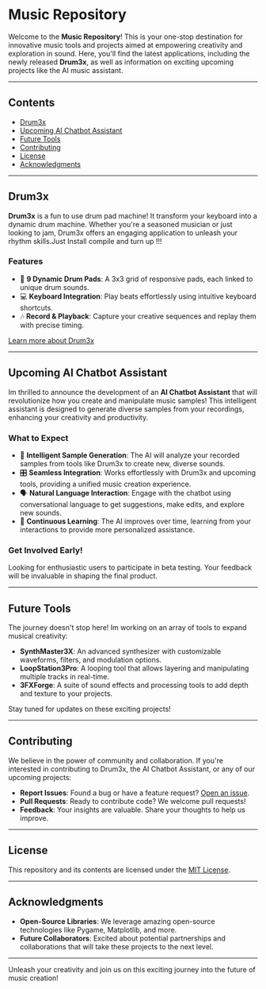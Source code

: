 # Music Repository

Welcome to the **Music Repository**! This is your one-stop destination for innovative music tools and projects aimed at empowering creativity and exploration in sound. Here, you'll find the latest applications, including the newly released **Drum3x**, as well as information on exciting upcoming projects like the AI music assistant.

---

## Contents

- [Drum3x](#drum3x)
- [Upcoming AI Chatbot Assistant](#upcoming-ai-chatbot-assistant)
- [Future Tools](#future-tools)
- [Contributing](#contributing)
- [License](#license)
- [Acknowledgments](#acknowledgments)

---

## Drum3x

**Drum3x** is a fun to use drum pad machine! It transform your keyboard into a dynamic drum machine. Whether you're a seasoned musician or just looking to jam, Drum3x offers an engaging application to unleash your rhythm skills.Just Install compile and turn up !!!

### Features

- 🎹 **9 Dynamic Drum Pads**: A 3x3 grid of responsive pads, each linked to unique drum sounds.
- 💻 **Keyboard Integration**: Play beats effortlessly using intuitive keyboard shortcuts.
- 🎶 **Record & Playback**: Capture your creative sequences and replay them with precise timing.

[Learn more about Drum3x](./drum3x/readme.md)

---

## Upcoming AI Chatbot Assistant

Im thrilled to announce the development of an **AI Chatbot Assistant** that will revolutionize how you create and manipulate music samples! This intelligent assistant is designed to generate diverse samples from your recordings, enhancing your creativity and productivity.

### What to Expect

- 🤖 **Intelligent Sample Generation**: The AI will analyze your recorded samples from tools like Drum3x to create new, diverse sounds.
- 🎛️ **Seamless Integration**: Works effortlessly with Drum3x and upcoming tools, providing a unified music creation experience.
- 🗣️ **Natural Language Interaction**: Engage with the chatbot using conversational language to get suggestions, make edits, and explore new sounds.
- 🚀 **Continuous Learning**: The AI improves over time, learning from your interactions to provide more personalized assistance.

### Get Involved Early!

Looking for enthusiastic users to participate in beta testing. Your feedback will be invaluable in shaping the final product.

---

## Future Tools

The journey doesn't stop here! Im working on an array of tools to expand musical creativity:

- **SynthMaster3X**: An advanced synthesizer with customizable waveforms, filters, and modulation options.
- **LoopStation3Pro**: A looping tool that allows layering and manipulating multiple tracks in real-time.
- **3FXForge**: A suite of sound effects and processing tools to add depth and texture to your projects.

Stay tuned for updates on these exciting projects!

---

## Contributing

We believe in the power of community and collaboration. If you're interested in contributing to Drum3x, the AI Chatbot Assistant, or any of our upcoming projects:

- **Report Issues**: Found a bug or have a feature request? [Open an issue](https://github.com/your-repo/issues).
- **Pull Requests**: Ready to contribute code? We welcome pull requests!
- **Feedback**: Your insights are valuable. Share your thoughts to help us improve.

---

## License

This repository and its contents are licensed under the [MIT License](LICENSE).

---

## Acknowledgments

- **Open-Source Libraries**: We leverage amazing open-source technologies like Pygame, Matplotlib, and more.
- **Future Collaborators**: Excited about potential partnerships and collaborations that will take these projects to the next level.

---

Unleash your creativity and join us on this exciting journey into the future of music creation!


